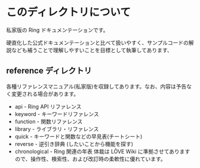 # このディレクトリについて
私家版の Ring ドキュメンテーションです。

硬直化した公式ドキュメンテーションと比べて扱いやすく、サンプルコードの解説なども補うことで理解しやすいことを目標として執筆してあります、

## reference ディレクトリ
各種リファレンスマニュアル(私家版)を収録してあります。なお、内容は予告なく変更される場合があります。

 * api      - Ring API リファレンス
 * keyword  - キーワードリファレンス
 * function - 関数リファレンス
 * library  - ライブラリ・リファレンス
 * quick    - キーワードと関数などの早見表(チートシート)
 * reverse  - 逆引き辞典 (したいことから機能を探す)
 * chronological - Ring 関連の年表
体裁は LÕVE Wiki に準拠させてありますので、操作性、検索性、および改訂時の柔軟性に優れています。
